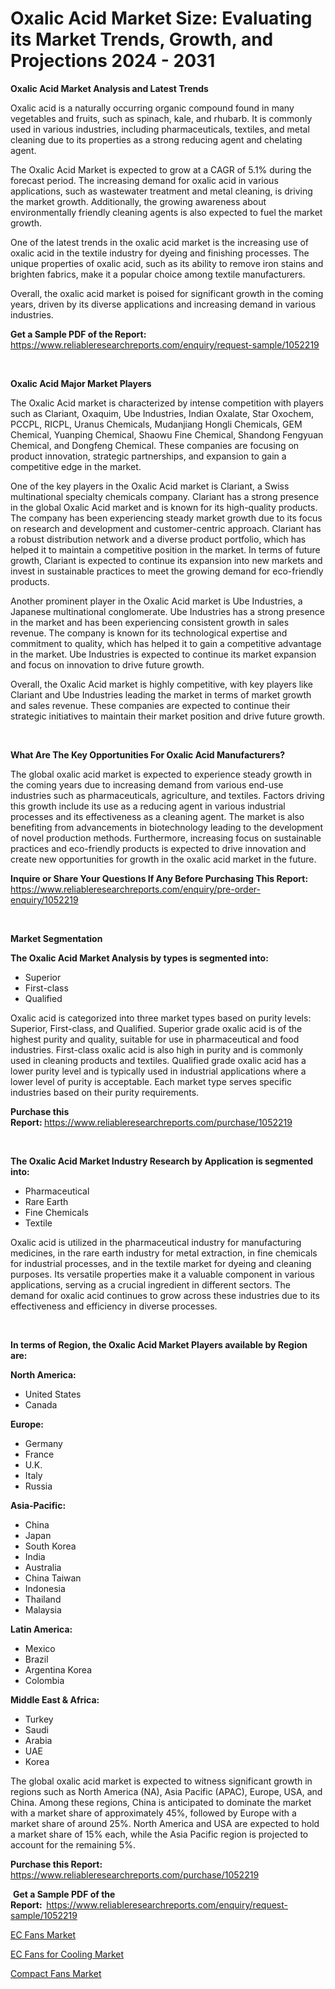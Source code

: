 <p><h1>Oxalic Acid Market Size: Evaluating its Market Trends, Growth, and Projections 2024 - 2031</h1></p><p><strong>Oxalic Acid Market Analysis and Latest Trends</strong></p>
<p><p>Oxalic acid is a naturally occurring organic compound found in many vegetables and fruits, such as spinach, kale, and rhubarb. It is commonly used in various industries, including pharmaceuticals, textiles, and metal cleaning due to its properties as a strong reducing agent and chelating agent.</p><p>The Oxalic Acid Market is expected to grow at a CAGR of 5.1% during the forecast period. The increasing demand for oxalic acid in various applications, such as wastewater treatment and metal cleaning, is driving the market growth. Additionally, the growing awareness about environmentally friendly cleaning agents is also expected to fuel the market growth.</p><p>One of the latest trends in the oxalic acid market is the increasing use of oxalic acid in the textile industry for dyeing and finishing processes. The unique properties of oxalic acid, such as its ability to remove iron stains and brighten fabrics, make it a popular choice among textile manufacturers.</p><p>Overall, the oxalic acid market is poised for significant growth in the coming years, driven by its diverse applications and increasing demand in various industries.</p></p>
<p><strong>Get a Sample PDF of the Report:&nbsp;</strong> <a href="https://www.reliableresearchreports.com/enquiry/request-sample/1052219">https://www.reliableresearchreports.com/enquiry/request-sample/1052219</a></p>
<p>&nbsp;</p>
<p><strong>Oxalic Acid Major Market Players</strong></p>
<p><p>The Oxalic Acid market is characterized by intense competition with players such as Clariant, Oxaquim, Ube Industries, Indian Oxalate, Star Oxochem, PCCPL, RICPL, Uranus Chemicals, Mudanjiang Hongli Chemicals, GEM Chemical, Yuanping Chemical, Shaowu Fine Chemical, Shandong Fengyuan Chemical, and Dongfeng Chemical. These companies are focusing on product innovation, strategic partnerships, and expansion to gain a competitive edge in the market.</p><p>One of the key players in the Oxalic Acid market is Clariant, a Swiss multinational specialty chemicals company. Clariant has a strong presence in the global Oxalic Acid market and is known for its high-quality products. The company has been experiencing steady market growth due to its focus on research and development and customer-centric approach. Clariant has a robust distribution network and a diverse product portfolio, which has helped it to maintain a competitive position in the market. In terms of future growth, Clariant is expected to continue its expansion into new markets and invest in sustainable practices to meet the growing demand for eco-friendly products.</p><p>Another prominent player in the Oxalic Acid market is Ube Industries, a Japanese multinational conglomerate. Ube Industries has a strong presence in the market and has been experiencing consistent growth in sales revenue. The company is known for its technological expertise and commitment to quality, which has helped it to gain a competitive advantage in the market. Ube Industries is expected to continue its market expansion and focus on innovation to drive future growth.</p><p>Overall, the Oxalic Acid market is highly competitive, with key players like Clariant and Ube Industries leading the market in terms of market growth and sales revenue. These companies are expected to continue their strategic initiatives to maintain their market position and drive future growth.</p></p>
<p>&nbsp;</p>
<p><strong>What Are The Key Opportunities For Oxalic Acid Manufacturers?</strong></p>
<p><p>The global oxalic acid market is expected to experience steady growth in the coming years due to increasing demand from various end-use industries such as pharmaceuticals, agriculture, and textiles. Factors driving this growth include its use as a reducing agent in various industrial processes and its effectiveness as a cleaning agent. The market is also benefiting from advancements in biotechnology leading to the development of novel production methods. Furthermore, increasing focus on sustainable practices and eco-friendly products is expected to drive innovation and create new opportunities for growth in the oxalic acid market in the future.</p></p>
<p><strong>Inquire or Share Your Questions If Any Before Purchasing This Report:</strong> <a href="https://www.reliableresearchreports.com/enquiry/pre-order-enquiry/1052219">https://www.reliableresearchreports.com/enquiry/pre-order-enquiry/1052219</a></p>
<p>&nbsp;</p>
<p><strong>Market Segmentation</strong></p>
<p><strong>The Oxalic Acid Market Analysis by types is segmented into:</strong></p>
<p><ul><li>Superior</li><li>First-class</li><li>Qualified</li></ul></p>
<p><p>Oxalic acid is categorized into three market types based on purity levels: Superior, First-class, and Qualified. Superior grade oxalic acid is of the highest purity and quality, suitable for use in pharmaceutical and food industries. First-class oxalic acid is also high in purity and is commonly used in cleaning products and textiles. Qualified grade oxalic acid has a lower purity level and is typically used in industrial applications where a lower level of purity is acceptable. Each market type serves specific industries based on their purity requirements.</p></p>
<p><strong>Purchase this Report:&nbsp;</strong><a href="https://www.reliableresearchreports.com/purchase/1052219">https://www.reliableresearchreports.com/purchase/1052219</a></p>
<p>&nbsp;</p>
<p><strong>The Oxalic Acid Market Industry Research by Application is segmented into:</strong></p>
<p><ul><li>Pharmaceutical</li><li>Rare Earth</li><li>Fine Chemicals</li><li>Textile</li></ul></p>
<p><p>Oxalic acid is utilized in the pharmaceutical industry for manufacturing medicines, in the rare earth industry for metal extraction, in fine chemicals for industrial processes, and in the textile market for dyeing and cleaning purposes. Its versatile properties make it a valuable component in various applications, serving as a crucial ingredient in different sectors. The demand for oxalic acid continues to grow across these industries due to its effectiveness and efficiency in diverse processes.</p></p>
<p>&nbsp;</p>
<p><strong>In terms of Region, the Oxalic Acid Market Players available by Region are:</strong></p>
<p>
    <p> <strong> North America: </strong>
        <ul>
            <li>United States</li>
            <li>Canada</li>
        </ul>
        </p> 
    <p> <strong> Europe: </strong>
        <ul>
            <li>Germany</li>
            <li>France</li>
            <li>U.K.</li>
            <li>Italy</li>
            <li>Russia</li>
        </ul>
        </p> 
    <p> <strong> Asia-Pacific: </strong>
        <ul>
            <li>China</li>
            <li>Japan</li>
            <li>South Korea</li>
            <li>India</li>
            <li>Australia</li>
            <li>China Taiwan</li>
            <li>Indonesia</li>
            <li>Thailand</li>
            <li>Malaysia</li>
        </ul>
        </p> 
    <p> <strong> Latin America: </strong>
        <ul>
            <li>Mexico</li>
            <li>Brazil</li>
            <li>Argentina Korea</li>
            <li>Colombia</li>
        </ul>
        </p> 
    <p> <strong> Middle East & Africa: </strong>
        <ul>
            <li>Turkey</li>
            <li>Saudi</li>
            <li>Arabia</li>
            <li>UAE</li>
            <li>Korea</li>
        </ul>
    </p>
    </p>
<p><p>The global oxalic acid market is expected to witness significant growth in regions such as North America (NA), Asia Pacific (APAC), Europe, USA, and China. Among these regions, China is anticipated to dominate the market with a market share of approximately 45%, followed by Europe with a market share of around 25%. North America and USA are expected to hold a market share of 15% each, while the Asia Pacific region is projected to account for the remaining 5%.</p></p>
<p><strong>Purchase this Report: </strong><a href="https://www.reliableresearchreports.com/purchase/1052219">https://www.reliableresearchreports.com/purchase/1052219</a></p>
<p>&nbsp;<strong>Get a Sample PDF of the Report:&nbsp;&nbsp;</strong><a href="https://www.reliableresearchreports.com/enquiry/request-sample/1052219">https://www.reliableresearchreports.com/enquiry/request-sample/1052219</a></p>
<p><strong></strong></p>
<p><p><a href="https://view.publitas.com/reportprime-1/ec-fans-market-size-reflecting-a-forecast-till-2030-market-by-type-by-application-and-by-geography/">EC Fans Market</a></p><p><a href="https://view.publitas.com/reportprime-1/ec-fans-for-cooling-market-research-report-provides-thorough-industry-overview-which-offers-an-in-depth-analysis-of-product-trends-and-new-market-divisions/">EC Fans for Cooling Market</a></p><p><a href="https://view.publitas.com/reportprime-1/compact-fans-market-analysis-and-market-size-global-industry-overview-market-segmentation-and-forecast-2023-to-2030/">Compact Fans Market</a></p></p>